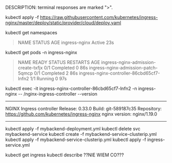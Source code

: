 DESCRIPTION: terminal responses are marked ">".

kubectl apply -f https://raw.githubusercontent.com/kubernetes/ingress-nginx/master/deploy/static/provider/cloud/deploy.yaml

kubectl get namespaces
>NAME              STATUS   AGE
>ingress-nginx     Active   23s

kubectl get pods -n ingress-nginx
>NAME                                        READY   STATUS      RESTARTS   AGE
>ingress-nginx-admission-create-txfjx        0/1     Completed   0          86s
>ingress-nginx-admission-patch-5qmcp         0/1     Completed   2          86s
>ingress-nginx-controller-86cbd65cf7-lnfn2   1/1     Running     0          97s

kubectl exec -it ingress-nginx-controller-86cbd65cf7-lnfn2 -n ingress-nginx -- /nginx-ingress-controller --version
>
-------------------------------------------------------------------------------
NGINX Ingress controller
  Release:       0.33.0
  Build:         git-589187c35
  Repository:    https://github.com/kubernetes/ingress-nginx
  nginx version: nginx/1.19.0

-------------------------------------------------------------------------------
>


kubectl apply -f mybackend-deployment.yml
kubectl delete svc mybackend-service
kubectl create -f mybackend-service-clusterip.yml
kubectl apply -f mybackend-service-clusterip.yml
kubectl apply -f ingress-service.yml

kubectl get ingress
kubectl describe ??NIE WIEM CO???

